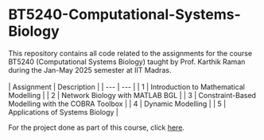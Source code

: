 # BT5240-Computational-Systems-Biology
This repository contains all code related to the assignments for the course BT5240 (Computational Systems Biology) taught by Prof. Karthik Raman during the Jan-May 2025 semester at IIT Madras.
<br/>
<br/>
| Assignment | Description |
| --- | --- |
| 1 | Introduction to Mathematical Modelling | 
| 2 | Network Biology with MATLAB BGL | 
| 3 | Constraint-Based Modelling with the COBRA Toolbox | 
| 4 | Dynamic Modelling |
| 5 | Applications of Systems Biology | 


For the project done as part of this course, click [here](https://github.com/rao-anirudh/gut-microbiome-dynamics).
